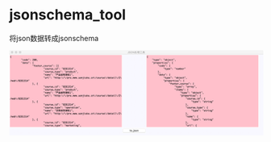 # jsonschema_tool

将json数据转成jsonschema

![image](https://github.com/lcyfly/jsonschema_tool/blob/master/image.png)
